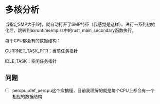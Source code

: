 # 多核分析

当指定SMP大于1时，就自动打开了SMP特征（我感觉是这样）。进行一系列初始化后，跳转到axruntime/mp.rs中的rust_main_secondary函数执行。

每个CPU都会有的数据结构：

CURRNET_TASK_PTR：当前任务指针

IDLE_TASK：空闲任务指针

## 问题

- [ ] percpu::def_percpu这个宏搞懂，目前我理解的就是每个CPU上都会有一个相应的数据结构